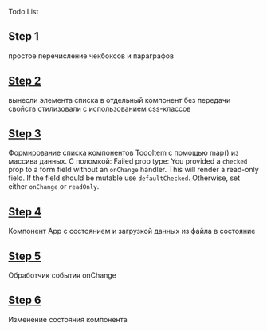 Todo List

## Step 1
простое перечисление чекбоксов и параграфов

## [Step 2](https://github.com/alexandra-rm/react-hbr/pull/1)
вынесли элемента списка в отдельный компонент без передачи свойств
стилизовали с использованием css-классов

## [Step 3](https://github.com/alexandra-rm/react-hbr/pull/2)
Формирование списка компонентов TodoItem с помощью map() из массива данных.
С поломкой: Failed prop type: You provided a `checked` prop to a form field without an `onChange` handler.
This will render a read-only field. If the field should be mutable use `defaultChecked`. Otherwise, set either `onChange` or `readOnly`.

## [Step 4](https://github.com/alexandra-rm/react-hbr/pull/3)
Компонент App с состоянием и загрузкой данных из файла в состояние

## [Step 5](https://github.com/alexandra-rm/react-hbr/pull/5)
Обработчик события onChange

## [Step 6](https://github.com/alexandra-rm/react-hbr/pull/6)
Изменение состояния компонента


